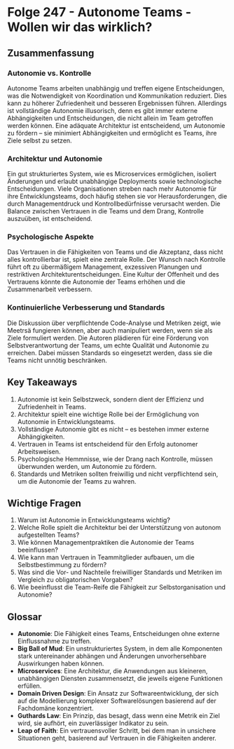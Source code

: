 # Folge 247 - Autonome Teams - Wollen wir das wirklich?

## Zusammenfassung

### Autonomie vs. Kontrolle
Autonome Teams arbeiten unabhängig und treffen eigene Entscheidungen, was die Notwendigkeit von Koordination und Kommunikation reduziert. Dies kann zu höherer Zufriedenheit und besseren Ergebnissen führen. Allerdings ist vollständige Autonomie illusorisch, denn es gibt immer externe Abhängigkeiten und Entscheidungen, die nicht allein im Team getroffen werden können. Eine adäquate Architektur ist entscheidend, um Autonomie zu fördern – sie minimiert Abhängigkeiten und ermöglicht es Teams, ihre Ziele selbst zu setzen.

### Architektur und Autonomie
Ein gut strukturiertes System, wie es Microservices ermöglichen, isoliert Änderungen und erlaubt unabhängige Deployments sowie technologische Entscheidungen. Viele Organisationen streben nach mehr Autonomie für ihre Entwicklungsteams, doch häufig stehen sie vor Herausforderungen, die durch Managementdruck und Kontrollbedürfnisse verursacht werden. Die Balance zwischen Vertrauen in die Teams und dem Drang, Kontrolle auszuüben, ist entscheidend.

### Psychologische Aspekte
Das Vertrauen in die Fähigkeiten von Teams und die Akzeptanz, dass nicht alles kontrollierbar ist, spielt eine zentrale Rolle. Der Wunsch nach Kontrolle führt oft zu übermäßigem Management, exzessiven Planungen und restriktiven Architekturentscheidungen. Eine Kultur der Offenheit und des Vertrauens könnte die Autonomie der Teams erhöhen und die Zusammenarbeit verbessern.

### Kontinuierliche Verbesserung und Standards
Die Diskussion über verpflichtende Code-Analyse und Metriken zeigt, wie Meetrsä fungieren können, aber auch manipuliert werden, wenn sie als Ziele formuliert werden. Die Autoren plädieren für eine Förderung von Selbstverantwortung der Teams, um echte Qualität und Autonomie zu erreichen. Dabei müssen Standards so eingesetzt werden, dass sie die Teams nicht unnötig beschränken.

## Key Takeaways
1. Autonomie ist kein Selbstzweck, sondern dient der Effizienz und Zufriedenheit in Teams.
2. Architektur spielt eine wichtige Rolle bei der Ermöglichung von Autonomie in Entwicklungsteams.
3. Vollständige Autonomie gibt es nicht – es bestehen immer externe Abhängigkeiten.
4. Vertrauen in Teams ist entscheidend für den Erfolg autonomer Arbeitsweisen.
5. Psychologische Hemmnisse, wie der Drang nach Kontrolle, müssen überwunden werden, um Autonomie zu fördern.
6. Standards und Metriken sollten freiwillig und nicht verpflichtend sein, um die Autonomie der Teams zu wahren.

## Wichtige Fragen
1. Warum ist Autonomie in Entwicklungsteams wichtig?
2. Welche Rolle spielt die Architektur bei der Unterstützung von autonom aufgestellten Teams?
3. Wie können Managementpraktiken die Autonomie der Teams beeinflussen?
4. Wie kann man Vertrauen in Teammitglieder aufbauen, um die Selbstbestimmung zu fördern?
5. Was sind die Vor- und Nachteile freiwilliger Standards und Metriken im Vergleich zu obligatorischen Vorgaben?
6. Wie beeinflusst die Team-Reife die Fähigkeit zur Selbstorganisation und Autonomie?

## Glossar
- **Autonomie**: Die Fähigkeit eines Teams, Entscheidungen ohne externe Einflussnahme zu treffen.
- **Big Ball of Mud**: Ein unstrukturiertes System, in dem alle Komponenten stark untereinander abhängen und Änderungen unvorhersehbare Auswirkungen haben können.
- **Microservices**: Eine Architektur, die Anwendungen aus kleineren, unabhängigen Diensten zusammensetzt, die jeweils eigene Funktionen erfüllen.
- **Domain Driven Design**: Ein Ansatz zur Softwareentwicklung, der sich auf die Modellierung komplexer Softwarelösungen basierend auf der Fachdomäne konzentriert.
- **Guthards Law**: Ein Prinzip, das besagt, dass wenn eine Metrik ein Ziel wird, sie aufhört, ein zuverlässiger Indikator zu sein. 
- **Leap of Faith**: Ein vertrauensvoller Schritt, bei dem man in unsichere Situationen geht, basierend auf Vertrauen in die Fähigkeiten anderer.